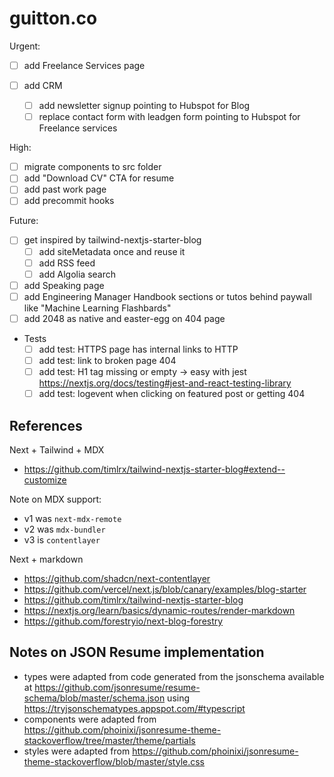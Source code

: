 # guitton.co

Urgent:

- [ ] add Freelance Services page
- [ ] add CRM

  - [ ] add newsletter signup pointing to Hubspot for Blog
  - [ ] replace contact form with leadgen form pointing to Hubspot for Freelance services

High:

- [ ] migrate components to src folder
- [ ] add "Download CV" CTA for resume
- [ ] add past work page
- [ ] add precommit hooks

Future:

- [ ] get inspired by tailwind-nextjs-starter-blog
  - [ ] add siteMetadata once and reuse it
  - [ ] add RSS feed
  - [ ] add Algolia search
- [ ] add Speaking page
- [ ] add Engineering Manager Handbook sections or tutos behind paywall like "Machine Learning Flashbards"
- [ ] add 2048 as native and easter-egg on 404 page
- Tests
  - [ ] add test: HTTPS page has internal links to HTTP
  - [ ] add test: link to broken page 404
  - [ ] add test: H1 tag missing or empty -> easy with jest <https://nextjs.org/docs/testing#jest-and-react-testing-library>
  - [ ] add test: logevent when clicking on featured post or getting 404

## References

Next + Tailwind + MDX

- <https://github.com/timlrx/tailwind-nextjs-starter-blog#extend--customize>

Note on MDX support:

- v1 was `next-mdx-remote`
- v2 was `mdx-bundler`
- v3 is `contentlayer`

Next + markdown

- <https://github.com/shadcn/next-contentlayer>
- <https://github.com/vercel/next.js/blob/canary/examples/blog-starter>
- <https://github.com/timlrx/tailwind-nextjs-starter-blog>
- <https://nextjs.org/learn/basics/dynamic-routes/render-markdown>
- <https://github.com/forestryio/next-blog-forestry>

## Notes on JSON Resume implementation

- types were adapted from code generated from the jsonschema available at <https://github.com/jsonresume/resume-schema/blob/master/schema.json> using <https://tryjsonschematypes.appspot.com/#typescript>
- components were adapted from <https://github.com/phoinixi/jsonresume-theme-stackoverflow/tree/master/theme/partials>
- styles were adapted from <https://github.com/phoinixi/jsonresume-theme-stackoverflow/blob/master/style.css>
